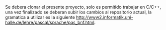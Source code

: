 Se debera clonar el presente proyecto, solo es permitido trabajar en C/C++, una vez finalizado se deberan subir los cambios al repositorio actual, la gramatica a utilizar es la siguiente http://www2.informatik.uni-halle.de/lehre/pascal/sprache/pas_bnf.html.
